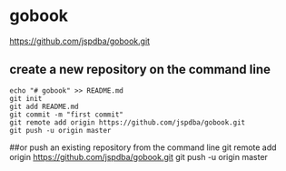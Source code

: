 # gobook

https://github.com/jspdba/gobook.git

## create a new repository on the command line
    echo "# gobook" >> README.md
    git init
    git add README.md
    git commit -m "first commit"
    git remote add origin https://github.com/jspdba/gobook.git
    git push -u origin master
##or push an existing repository from the command line
    git remote add origin https://github.com/jspdba/gobook.git
    git push -u origin master
